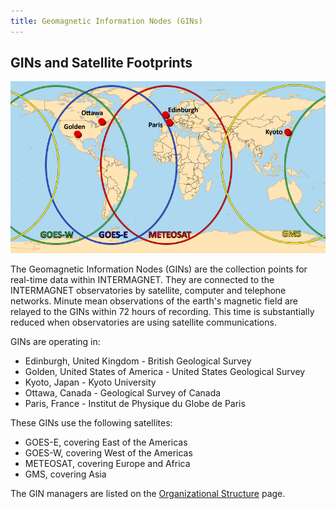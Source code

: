```yaml
---
title: Geomagnetic Information Nodes (GINs)
---
```


## GINs and Satellite Footprints

![Map of GINs](images/ginmap-eng.png)

The Geomagnetic Information Nodes (GINs) are the collection points for real-time data within INTERMAGNET. They are connected to the INTERMAGNET observatories by satellite, computer and telephone networks. Minute mean observations of the earth's magnetic field are relayed to the GINs within 72 hours of recording. This time is substantially reduced when observatories are using satellite communications.

GINs are operating in:

- Edinburgh, United Kingdom - British Geological Survey
- Golden, United States of America - United States Geological Survey
- Kyoto, Japan - Kyoto University
- Ottawa, Canada - Geological Survey of Canada
- Paris, France - Institut de Physique du Globe de Paris

These GINs use the following satellites:

- GOES-E, covering East of the Americas
- GOES-W, covering West of the Americas
- METEOSAT, covering Europe and Africa
- GMS, covering Asia

The GIN managers are listed on the [Organizational Structure](structure.md#gin-managers) page.
